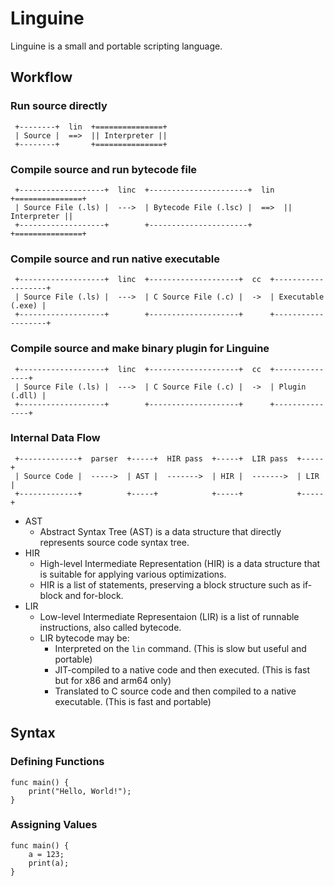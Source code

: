 Linguine
========

Linguine is a small and portable scripting language.

## Workflow

### Run source directly

```
 +--------+  lin  +===============+
 | Source |  ==>  || Interpreter ||
 +--------+       +===============+
```

### Compile source and run bytecode file

```
 +-------------------+  linc  +----------------------+  lin  +===============+
 | Source File (.ls) |  --->  | Bytecode File (.lsc) |  ==>  || Interpreter ||
 +-------------------+        +----------------------+       +===============+
```

### Compile source and run native executable

```
 +-------------------+  linc  +--------------------+  cc  +-------------------+
 | Source File (.ls) |  --->  | C Source File (.c) |  ->  | Executable (.exe) |
 +-------------------+        +--------------------+      +-------------------+
```

### Compile source and make binary plugin for Linguine

```
 +-------------------+  linc  +--------------------+  cc  +---------------+
 | Source File (.ls) |  --->  | C Source File (.c) |  ->  | Plugin (.dll) |
 +-------------------+        +--------------------+      +---------------+
```

### Internal Data Flow

```
 +-------------+  parser  +-----+  HIR pass  +-----+  LIR pass  +-----+
 | Source Code |  ----->  | AST |  ------->  | HIR |  ------->  | LIR |
 +-------------+          +-----+            +-----+            +-----+
```

* AST
    * Abstract Syntax Tree (AST) is a data structure that directly represents source code syntax tree.
* HIR
    * High-level Intermediate Representation (HIR) is a data structure that is suitable for applying various optimizations.
    * HIR is a list of statements, preserving a block structure such as if-block and for-block.
* LIR
    * Low-level Intermediate Representaion (LIR) is a list of runnable instructions, also called bytecode.
    * LIR bytecode may be:
        * Interpreted on the `lin` command. (This is slow but useful and portable)
        * JIT-compiled to a native code and then executed. (This is fast but for x86 and arm64 only)
        * Translated to C source code and then compiled to a native executable. (This is fast and portable)

## Syntax

### Defining Functions

```
func main() {
    print("Hello, World!");
}
```

### Assigning Values

```
func main() {
    a = 123;
    print(a);
}
```
